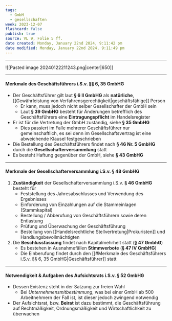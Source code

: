```yaml
---
tags:
  - GmbH
  - gesellschaften
week: 2023-12-07
flashcard: false
publish: true
source: VL 9, Folie 5 ff.
date created: Monday, January 22nd 2024, 9:11:42 pm
date modified: Monday, January 22nd 2024, 9:11:49 pm
---
```

***

![[Pasted image 20240122211243.png|center|650]]

***
#### Merkmale des Geschäftsführers i.S.v. §§ 6, 35 GmbHG

- Der Geschäftsführer gilt laut **§ 6 II GmbHG** als **natürliche**, [[Gewährleistung von Verfahrensgerechtigkeit|geschäftsfähige]] Person
	- Er kann, muss jedoch nicht selber Gesellschafter der GmbH sein
	- Laut **§ 39 GmbHG** besteht für Änderungen betrefflich des Geschäftsführers eine **Eintragungspflicht** im Handelsregister
- Er ist für die Vertretung der GmbH zuständig, siehe **§ 35 GmbHG**
	- Dies passiert im Falle mehrerer Geschäftsführer nur gemeinschaftlich, es sei denn im Gesellschaftsvertrag ist eine abweichende Klausel festgeschrieben
- Die Bestellung des Geschäftsführers findet nach **§ 46 Nr. 5 GmbHG** durch die **Gesellschafterversammlung** statt
- Es besteht Haftung gegenüber der GmbH, siehe **§ 43 GmbHG**

***
#### Merkmale der Gesellschafterversammlung i.S.v. § 48 GmbHG

1. **Zuständigkeit** der Gesellschafterversammlung i.S.v. **§ 46 GmbHG** besteht für
	- Feststellung des Jahresabschlusses und Verwendung des Ergebnisses
	- Einforderung von Einzahlungen auf die Stammeinlagen (Stammkapital)
	- Bestellung / Abberufung von Geschäftsführern sowie deren Entlastung
	- Prüfung und Überwachung der Geschäftsführung
	- Bestellung von [[Handelsrechtliche Stellvertretung|Prokuristen]] und Handlungsbevollmächtigten
2. Die **Beschlussfassung** findet nach Kapitalmehrheit statt (**§ 47 GmbhG**)
	- Es bestehen in Ausnahmefällen **Stimmverbote** (**§ 47 IV GmbHG**)
	- Die Einberufung findet durch den [[#Merkmale des Geschäftsführers i.S.v. §§ 6, 35 GmbHG|Geschäftsführer]] statt

***
#### Notwendigkeit & Aufgaben des Aufsichtsrats i.S.v. § 52 GmbHG

- Dessen Existenz steht in der Satzung zur freien Wahl
	- Bei *Unternehmensmitbestimmung*, was bei einer GmbH ab 500 Arbeitnehmern der Fall ist, ist dieser jedoch zwingend notwendig
- Der Aufsichtsrat, bzw. **Beirat** ist dazu bestimmt, die Geschäftsführung auf Rechtmäßigkeit, Ordnungsmäßigkeit und Wirtschaftlichkeit zu überwachen